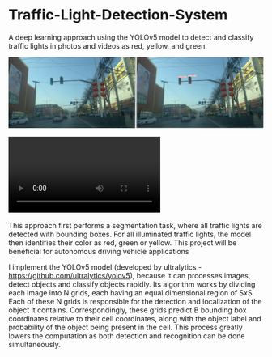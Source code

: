 # Traffic-Light-Detection-System

A deep learning approach using the YOLOv5 model to detect and classify traffic lights in photos and videos as red, yellow, and green.

![alt text](https://github.com/samsontran/Traffic-Light-Detection-System/blob/main/traffic_light_detect.jpg)

![alt text](https://github.com/samsontran/Traffic-Light-Detection-System/blob/main/traffic_light_detect.mp4)

This approach first performs a segmentation task, where all traffic lights are detected with bounding boxes. For all illuminated traffic lights, the model then identifies their color as red, green or yellow. This project will be beneficial for autonomous driving vehicle applications 

I implement the YOLOv5 model (developed by ultralytics - https://github.com/ultralytics/yolov5), because it can processes images, detect objects and classify objects rapidly. Its algorithm works by dividing each image into N grids, each having an equal dimensional region of SxS. Each of these N grids is responsible for the detection and localization of the object it contains. Correspondingly, these grids predict B bounding box coordinates relative to their cell coordinates, along with the object label and probability of the object being present in the cell. This process greatly lowers the computation as both detection and recognition can be done simultaneously. 
